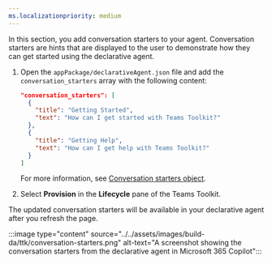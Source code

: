 ```yaml
---
ms.localizationpriority: medium
---
```


<!-- markdownlint-disable MD041 -->

In this section, you add conversation starters to your agent. Conversation starters are hints that are displayed to the user to demonstrate how they can get started using the declarative agent.

1. Open the `appPackage/declarativeAgent.json` file and add the `conversation_starters` array with the following content:

    ```json
    "conversation_starters": [
      {
        "title": "Getting Started",
        "text": "How can I get started with Teams Toolkit?"
      },
      {
        "title": "Getting Help",
        "text": "How can I get help with Teams Toolkit?"
      }
    ]
    ```

    For more information, see [Conversation starters object](../../declarative-agent-manifest-1.3.md#conversation-starters-object).

1. Select **Provision** in the **Lifecycle** pane of the Teams Toolkit.

The updated conversation starters will be available in your declarative agent after you refresh the page.

:::image type="content" source="../../assets/images/build-da/ttk/conversation-starters.png" alt-text="A screenshot showing the conversation starters from the declarative agent in Microsoft 365 Copilot":::

